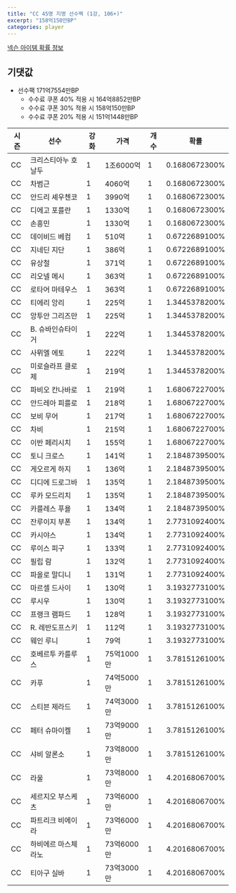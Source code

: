 ```yaml
---
title: "CC 45명 지명 선수팩 (1강, 106+)"
excerpt: "158억150만BP"
categories: player
---
```

[넥슨 아이템 확률 정보](http://iteminfo.nexon.com/probability/fo4?sn=7352)

## 기댓값
  - 선수팩 171억7554만BP
    - 수수료 쿠폰 40% 적용 시 164억8852만BP
    - 수수료 쿠폰 30% 적용 시 158억150만BP
    - 수수료 쿠폰 20% 적용 시 151억1448만BP


|시즌|선수|강화|가격|개수|확률|
|---|---|---|---|---|---|
|CC|크리스티아누 호날두|1|1조6000억|1|0.1680672300%|
|CC|차범근|1|4060억|1|0.1680672300%|
|CC|안드리 셰우첸코|1|3990억|1|0.1680672300%|
|CC|디에고 포를란|1|1330억|1|0.1680672300%|
|CC|손흥민|1|1330억|1|0.1680672300%|
|CC|데이비드 베컴|1|510억|1|0.6722689100%|
|CC|지네딘 지단|1|386억|1|0.6722689100%|
|CC|유상철|1|371억|1|0.6722689100%|
|CC|리오넬 메시|1|363억|1|0.6722689100%|
|CC|로타어 마테우스|1|363억|1|0.6722689100%|
|CC|티에리 앙리|1|225억|1|1.3445378200%|
|CC|앙투안 그리즈만|1|225억|1|1.3445378200%|
|CC|B. 슈바인슈타이거|1|222억|1|1.3445378200%|
|CC|사뮈엘 에토|1|222억|1|1.3445378200%|
|CC|미로슬라프 클로제|1|219억|1|1.3445378200%|
|CC|파비오 칸나바로|1|219억|1|1.6806722700%|
|CC|안드레아 피를로|1|218억|1|1.6806722700%|
|CC|보비 무어|1|217억|1|1.6806722700%|
|CC|차비|1|215억|1|1.6806722700%|
|CC|이반 페리시치|1|155억|1|1.6806722700%|
|CC|토니 크로스|1|141억|1|2.1848739500%|
|CC|게오르게 하지|1|136억|1|2.1848739500%|
|CC|디디에 드로그바|1|135억|1|2.1848739500%|
|CC|루카 모드리치|1|135억|1|2.1848739500%|
|CC|카를레스 푸욜|1|134억|1|2.1848739500%|
|CC|잔루이지 부폰|1|134억|1|2.7731092400%|
|CC|카시야스|1|134억|1|2.7731092400%|
|CC|루이스 피구|1|133억|1|2.7731092400%|
|CC|필립 람|1|132억|1|2.7731092400%|
|CC|파올로 말디니|1|131억|1|2.7731092400%|
|CC|마르셀 드사이|1|130억|1|3.1932773100%|
|CC|루시우|1|130억|1|3.1932773100%|
|CC|프랭크 램파드|1|128억|1|3.1932773100%|
|CC|R. 레반도프스키|1|112억|1|3.1932773100%|
|CC|웨인 루니|1|79억|1|3.1932773100%|
|CC|호베르투 카를루스|1|75억1000만|1|3.7815126100%|
|CC|카푸|1|74억5000만|1|3.7815126100%|
|CC|스티븐 제라드|1|74억3000만|1|3.7815126100%|
|CC|페터 슈마이켈|1|73억9000만|1|3.7815126100%|
|CC|샤비 알론소|1|73억8000만|1|3.7815126100%|
|CC|라울|1|73억8000만|1|4.2016806700%|
|CC|세르지오 부스케츠|1|73억6000만|1|4.2016806700%|
|CC|파트리크 비에이라|1|73억6000만|1|4.2016806700%|
|CC|하비에르 마스체라노|1|73억6000만|1|4.2016806700%|
|CC|티아구 실바|1|73억3000만|1|4.2016806700%|
